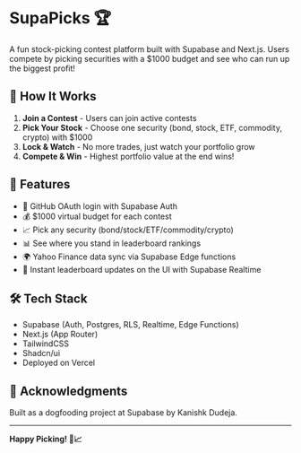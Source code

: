 # SupaPicks 🏆

A fun stock-picking contest platform built with Supabase and Next.js. Users compete by picking securities with a $1000 budget and see who can run up the biggest profit!

## 🎯 How It Works

1. **Join a Contest** - Users can join active contests
2. **Pick Your Stock** - Choose one security (bond, stock, ETF, commodity, crypto) with $1000
3. **Lock & Watch** - No more trades, just watch your portfolio grow
4. **Compete & Win** - Highest portfolio value at the end wins!

## 🚀 Features

- 🔐 GitHub OAuth login with Supabase Auth  
- 💰 $1000 virtual budget for each contest  
- 📈 Pick any security (bond/stock/ETF/commodity/crypto)  
- 📊 See where you stand in leaderboard rankings  
- 🌍 Yahoo Finance data sync via Supabase Edge functions  
- 🔁 Instant leaderboard updates on the UI with Supabase Realtime  

## 🛠️ Tech Stack

- Supabase (Auth, Postgres, RLS, Realtime, Edge Functions)
- Next.js (App Router)
- TailwindCSS
- Shadcn/ui
- Deployed on Vercel

## 🙏 Acknowledgments

Built as a dogfooding project at Supabase by Kanishk Dudeja.

---

**Happy Picking! 🚀📈**
